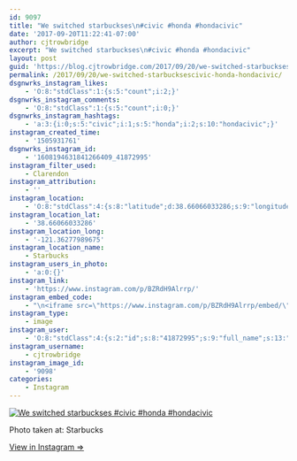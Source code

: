 ```yaml
---
id: 9097
title: "We switched starbuckses\n#civic #honda #hondacivic"
date: '2017-09-20T11:22:41-07:00'
author: cjtrowbridge
excerpt: "We switched starbuckses\n#civic #honda #hondacivic"
layout: post
guid: 'https://blog.cjtrowbridge.com/2017/09/20/we-switched-starbucksescivic-honda-hondacivic/'
permalink: /2017/09/20/we-switched-starbucksescivic-honda-hondacivic/
dsgnwrks_instagram_likes:
    - 'O:8:"stdClass":1:{s:5:"count";i:2;}'
dsgnwrks_instagram_comments:
    - 'O:8:"stdClass":1:{s:5:"count";i:0;}'
dsgnwrks_instagram_hashtags:
    - 'a:3:{i:0;s:5:"civic";i:1;s:5:"honda";i:2;s:10:"hondacivic";}'
instagram_created_time:
    - '1505931761'
dsgnwrks_instagram_id:
    - '1608194631841266409_41872995'
instagram_filter_used:
    - Clarendon
instagram_attribution:
    - ''
instagram_location:
    - 'O:8:"stdClass":4:{s:8:"latitude";d:38.66066033286;s:9:"longitude";d:-121.36277989675;s:4:"name";s:9:"Starbucks";s:2:"id";i:8291055;}'
instagram_location_lat:
    - '38.66066033286'
instagram_location_long:
    - '-121.36277989675'
instagram_location_name:
    - Starbucks
instagram_users_in_photo:
    - 'a:0:{}'
instagram_link:
    - 'https://www.instagram.com/p/BZRdH9Alrrp/'
instagram_embed_code:
    - "\n<iframe src=\"https://www.instagram.com/p/BZRdH9Alrrp/embed/\" width=\"612\" height=\"710\" frameborder=\"0\" scrolling=\"no\" allowtransparency=\"true\" class=\"insta-image-embed\"></iframe>\n"
instagram_type:
    - image
instagram_user:
    - 'O:8:"stdClass":4:{s:2:"id";s:8:"41872995";s:9:"full_name";s:13:"CJ Trowbridge";s:15:"profile_picture";s:96:"https://scontent.cdninstagram.com/t51.2885-19/s150x150/13724650_1188772791164794_142557231_a.jpg";s:8:"username";s:12:"cjtrowbridge";}'
instagram_username:
    - cjtrowbridge
instagram_image_id:
    - '9098'
categories:
    - Instagram
---
```


[![We switched starbuckses
#civic #honda #hondacivic](https://blog.cjtrowbridge.com/wp-content/uploads/2017/09/1505931761-1-1.jpg)](https://www.instagram.com/p/BZRdH9Alrrp/)

Photo taken at: Starbucks

[View in Instagram ⇒](https://www.instagram.com/p/BZRdH9Alrrp/)